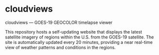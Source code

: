 # cloudviews
cloudviews — GOES-19 GEOCOLOR timelapse viewer

This repository hosts a self-updating website that displays the latest satellite imagery of regions within the U.S. from the GOES-19 satellite. The site is automatically updated every 20 minutes, providing a near real-time view of weather patterns and conditions in the regions.